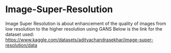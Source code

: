 # Image-Super-Resolution
Image Super Resolution is about enhancement of the quality of images from low resolution to the higher resolution using GANS 
Below is the link for the dataset used:
https://www.kaggle.com/datasets/adityachandrasekhar/image-super-resolution/data
